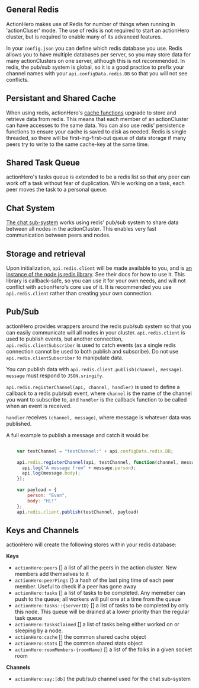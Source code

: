 ## General Redis

ActionHero makes use of Redis for number of things when running in 'actionCluser' mode.  The use of redis is not required to start an actionHero cluster, but is required to enable many of its advanced features.

In your `config.json` you can define which redis database you use.  Redis allows you to have multiple databases per server, so you may store data for many actionClusters on one server, although this is not recommended. In redis, the pub/sub system is global, so it is a good practice to prefix your channel names with your `api.configData.redis.DB` so that you will not see conflicts.  

## Persistant and Shared Cache

When using redis, actionHero's [cache functions](https://github.com/evantahler/actionHero/wiki/Cache) upgrade to store and retrieve data from redis.  This means that each member of an actionCluster can have accesses to the same data.  You can also use redis' persistence functions to ensure your cache is saved to disk as needed.  Redis is single threaded, so there will be first-ing-first-out queue of data storage if many peers try to write to the same cache-key at the same time.

## Shared Task Queue

actionHero's tasks queue is extended to be a redis list so that any peer can work off a task without fear of duplication.  While working on a task, each peer moves the task to a personal queue.  

## Chat System

[The chat sub-system](https://github.com/evantahler/actionHero/wiki/Chat) works using redis' pub/sub system to share data between all nodes in the actionCluster.  This enables very fast communication between peers and nodes.

## Storage and retrieval

Upon initialization, `api.redis.client` will be made available to you, and is [an instance of the node.js redis library](https://npmjs.org/package/redis).  See their docs for how to use it.  This library is callback-safe, so you can use it for your own needs, and will not conflict with actionHero's core use of it.  It is recommended you use `api.redis.client` rather than creating your own connection.

## Pub/Sub

actionHero provides wrappers around the redis pub/sub system so that you can easily communicate will all nodes in your cluster.  `api.redis.client` is used to publish events, but another connection, `api.redis.clientSubscriber` is used to catch events (as a single redis connection cannot be used to both publish and subscribe).  Do not use `api.redis.clientSubscriber` to manipulate data.

You can publish data with `api.redis.client.publish(channel, message)`.  `message` must respond to `JSON.sringify`.

`api.redis.registerChannel(api, channel, handler)` is used to define a callback to a redis pub/sub event, where `channel` is the name of the channel you want to subscribe to, and `handler` is the callback function to be called when an event is received.

`handler` receives `(channel, message)`, where message is whatever data was published.

A full example to publish a message and catch it would be:

```javascript

	var testChannel = "testChannel:" + api.configData.redis.DB;
	
	api.redis.registerChannel(api, testChannel, function(channel, message){
	  api.log("A message from" + message.person);
	  api.log(message.body);
	});
	
	var payload = {
		person: "Evan",
		body: "Hi!"
	};
	api.redis.client.publish(testChannel, payload)

```

## Keys and Channels

actionHero will create the following stores within your redis database:

**Keys**

- `actionHero:peers` [] a list of all the peers in the action cluster.  New members add themselves to it
- `actionHero:peerPings` {} a hash of the last ping time of each peer member.  Useful to check if a peer has gone away
- `actionHero:tasks` [] a list of tasks to be completed.  Any memeber can push to the queue; all workers will pull one at a time from the queue
- `actionHero:tasks::{serverID}` [] a list of tasks to be completed by only this node.  This queue will be drained at a lower priority than the regular task queue
- `actionHero:tasksClaimed` [] a list of tasks being either worked on or sleeping by a node.
- `actionHero:cache` [] the common shared cache object
- `actionHero:stats` [] the common shared stats object
- `actionHero:roomMembers-{roomName}` [] a list of the folks in a given socket room

**Channels**

- `actionHero:say:[db]` the pub/sub channel used for the chat sub-system